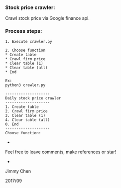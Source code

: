 ### Stock price crawler:

Crawl stock price via Google finance api.

### Process steps:

```
1. Execute crawler.py

2. Choose function
* Create table
* Crawl firm price
* Clear table (1)
* Clear table (all)
* End

Ex:
python3 crawler.py

--------------------
Daily stock price crawler
--------------------
1. Create table
2. Crawl firm price
3. Clear table (1)
4. Clear table (all)
0. End
--------------------
Choose function:
```

-

Feel free to leave comments, make references or star!

-

Jimmy Chen

2017/09